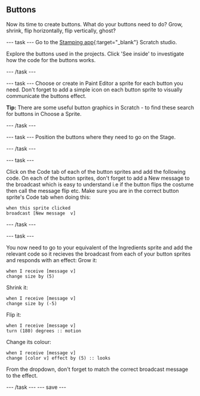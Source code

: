 ## Buttons
Now its time to create buttons. What do your buttons need to do? Grow, shrink, flip horizontally, flip vertically, ghost?

--- task ---
Go to the [Stamping app](https://scratch.mit.edu/studios/27160618){:target="_blank"} Scratch studio.

Explore the buttons used in the projects. Click 'See inside' to investigate how the code for the buttons works.

--- /task ---

--- task ---
Choose or create in Paint Editor a sprite for each button you need. Don't forget to add a simple icon on each button sprite to visually communicate the buttons effect.

**Tip:** There are some useful button graphics in Scratch - to find these search for buttons in Choose a Sprite.

--- /task ---

--- task ---
Position the buttons where they need to go on the Stage.

--- /task ---

--- task ---

Click on the Code tab of each of the button sprites and add the following code. On each of the button sprites, don't forget to add a New message to the broadcast which is easy to understand i.e if the button flips the costume then call the message flip etc. Make sure you are in the correct button sprite's Code tab when doing this:

```blocks3
when this sprite clicked
broadcast [New message  v]
```
--- /task ---

--- task ---

You now need to go to your equivalent of the Ingredients sprite and add the relevant code so  it recieves the broadcast from each of your button sprites and responds with an effect:
Grow it:
```blocks3
when I receive [message v]
change size by (5)
```
Shrink it:
```blocks3
when I receive [message v]
change size by (-5)
```
Flip it:
```blocks3
when I receive [message v]
turn (180) degrees :: motion
```
Change its colour:
```blocks3
when I receive [message v]
change [color v] effect by (5) :: looks
```
From the dropdown, don't forget to match the correct broadcast message to the effect.

--- /task ---
--- save ---

